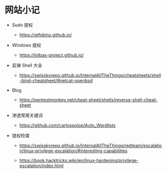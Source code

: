 # 网站小记

-  Sudo 提权


	- https://gtfobins.github.io/


- Windows 提权


	- https://lolbas-project.github.io/


- 反弹 Shell 大全


	- https://swisskyrepo.github.io/InternalAllTheThings/cheatsheets/shell-bind-cheatsheet/#netcat-openbsd


- Blog


  -  https://pentestmonkey.net/cheat-sheet/shells/reverse-shell-cheat-sheet


- 渗透常用关键词


    - https://github.com/carlospolop/Auto_Wordlists


- 提权检查


	- https://swisskyrepo.github.io/InternalAllTheThings/redteam/escalation/linux-privilege-escalation/#interesting-capabilities
	
	- https://book.hacktricks.wiki/en/linux-hardening/privilege-escalation/index.html
